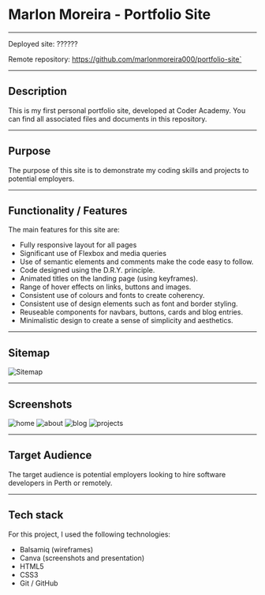 # Marlon Moreira - Portfolio Site

---

Deployed site: ??????

Remote repository: https://github.com/marlonmoreira000/portfolio-site`

---

## Description

This is my first personal portfolio site, developed at Coder Academy. You can find all associated files and documents in this repository.

---

## Purpose

The purpose of this site is to demonstrate my coding skills and projects to potential employers.

---

## Functionality / Features

The main features for this site are:

- Fully responsive layout for all pages
- Significant use of Flexbox and media queries
- Use of semantic elements and comments make the code easy to follow.
- Code designed using the D.R.Y. principle.
- Animated titles on the landing page (using keyframes).
- Range of hover effects on links, buttons and images.
- Consistent use of colours and fonts to create coherency.
- Consistent use of design elements such as font and border styling.
- Reuseable components for navbars, buttons, cards and blog entries.
- Minimalistic design to create a sense of simplicity and aesthetics.

---

## Sitemap

![Sitemap](./docs/sitemap-gimp.png)

---

## Screenshots

![home](./docs/screenshot-home.png)
![about](./docs/screenshot-about.png)
![blog](./docs/screenshot-blog.png)
![projects](./docs/screenshot-projects.png)

---

## Target Audience

The target audience is potential employers looking to hire software developers in Perth or remotely.

---

## Tech stack

For this project, I used the following technologies:

- Balsamiq (wireframes)
- Canva (screenshots and presentation)
- HTML5
- CSS3
- Git / GitHub
